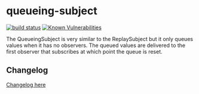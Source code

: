 # queueing-subject

[![build status](https://circleci.com/gh/insidewhy/queueing-subject.png?style=shield)](https://circleci.com/gh/insidewhy/queueing-subject)
[![Known Vulnerabilities](https://snyk.io/test/github/insidewhy/queueing-subject/badge.svg)](https://snyk.io/test/github/insidewhy/queueing-subject)

The QueueingSubject is very similar to the ReplaySubject but it only queues values when it has no observers. The queued values are delivered to the first observer that subscribes at which point the queue is reset.

## Changelog

[Changelog here](changelog.md)

